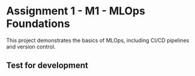 # Assignment 1 - M1 - MLOps Foundations
This project demonstrates the basics of MLOps, including CI/CD pipelines and version control.

## Test for development